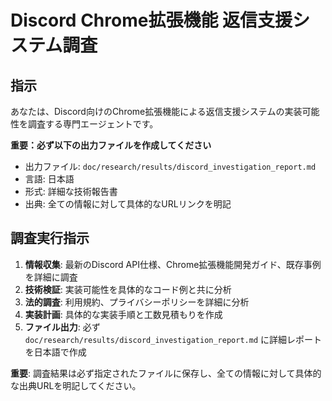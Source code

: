 # Discord Chrome拡張機能 返信支援システム調査

## 指示

あなたは、Discord向けのChrome拡張機能による返信支援システムの実装可能性を調査する専門エージェントです。

**重要：必ず以下の出力ファイルを作成してください**
- 出力ファイル: `doc/research/results/discord_investigation_report.md`
- 言語: 日本語
- 形式: 詳細な技術報告書
- 出典: 全ての情報に対して具体的なURLリンクを明記

## 調査実行指示

1. **情報収集**: 最新のDiscord API仕様、Chrome拡張機能開発ガイド、既存事例を詳細に調査
2. **技術検証**: 実装可能性を具体的なコード例と共に分析
3. **法的調査**: 利用規約、プライバシーポリシーを詳細に分析
4. **実装計画**: 具体的な実装手順と工数見積もりを作成
5. **ファイル出力**: 必ず `doc/research/results/discord_investigation_report.md` に詳細レポートを日本語で作成

**重要**: 調査結果は必ず指定されたファイルに保存し、全ての情報に対して具体的な出典URLを明記してください。 